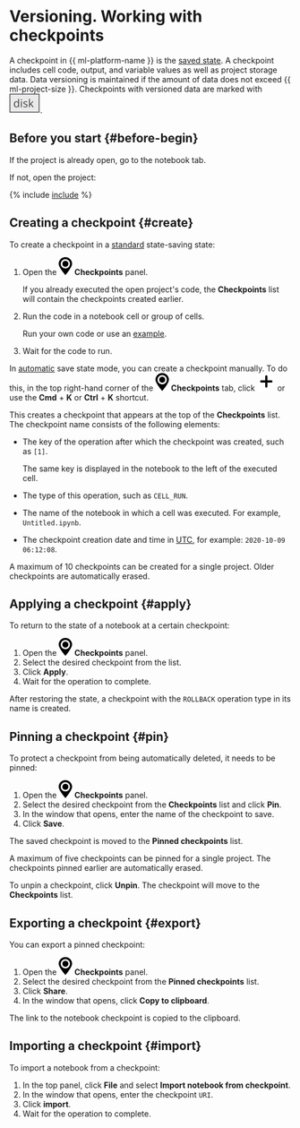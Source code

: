 # Versioning. Working with checkpoints

A checkpoint in {{ ml-platform-name }} is the [saved state](../../concepts/save-state.md). A checkpoint includes cell code, output, and variable values as well as project storage data. Data versioning is maintained if the amount of data does not exceed {{ ml-project-size }}. Checkpoints with versioned data are marked with ![](../../../_assets/datasphere/disk.svg).

## Before you start {#before-begin}

If the project is already open, go to the notebook tab.

If not, open the project:

{% include [include](../../../_includes/datasphere/before-begin.md) %}

## Creating a checkpoint {#create}

To create a checkpoint in a [standard](../../concepts/save-state.md#default-save) state-saving state:

1. Open the ![checkpoints-panel](../../../_assets/datasphere/jupyterlab/checkpoints-panel.svg) **Checkpoints** panel.

   If you already executed the open project's code, the **Checkpoints** list will contain the checkpoints created earlier.
1. Run the code in a notebook cell or group of cells.

   Run your own code or use an [example](snippets.md#run).
1. Wait for the code to run.

In [automatic](../../concepts/save-state.md#auto-save) save state mode, you can create a checkpoint manually. To do this, in the top right-hand corner of the ![checkpoints-panel](../../../_assets/datasphere/jupyterlab/checkpoints-panel.svg) **Checkpoints** tab, click ![plus-sign](../../../_assets/plus-sign.svg) or use the **Cmd** + **K** or **Ctrl** + **K** shortcut.

This creates a checkpoint that appears at the top of the **Checkpoints** list. The checkpoint name consists of the following elements:
* The key of the operation after which the checkpoint was created, such as `[1]`.

   The same key is displayed in the notebook to the left of the executed cell.
* The type of this operation, such as `CELL_RUN`.
* The name of the notebook in which a cell was executed. For example, `Untitled.ipynb`.
* The checkpoint creation date and time in [UTC](https://en.wikipedia.org/wiki/Coordinated_Universal_Time), for example: `2020-10-09 06:12:08`.

A maximum of 10 checkpoints can be created for a single project. Older checkpoints are automatically erased.

## Applying a checkpoint {#apply}

To return to the state of a notebook at a certain checkpoint:
1. Open the ![checkpoints-panel](../../../_assets/datasphere/jupyterlab/checkpoints-panel.svg) **Checkpoints** panel.
1. Select the desired checkpoint from the list.
1. Click **Apply**.
1. Wait for the operation to complete.

After restoring the state, a checkpoint with the `ROLLBACK` operation type in its name is created.

## Pinning a checkpoint {#pin}

To protect a checkpoint from being automatically deleted, it needs to be pinned:
1. Open the ![checkpoints-panel](../../../_assets/datasphere/jupyterlab/checkpoints-panel.svg) **Checkpoints** panel.
1. Select the desired checkpoint from the **Checkpoints** list and click **Pin**.
1. In the window that opens, enter the name of the checkpoint to save.
1. Click **Save**.

The saved checkpoint is moved to the **Pinned checkpoints** list.

A maximum of five checkpoints can be pinned for a single project. The checkpoints pinned earlier are automatically erased.

To unpin a checkpoint, click **Unpin**. The checkpoint will move to the **Checkpoints** list.

## Exporting a checkpoint {#export}

You can export a pinned checkpoint:

1. Open the ![checkpoints-panel](../../../_assets/datasphere/jupyterlab/checkpoints-panel.svg) **Checkpoints** panel.
1. Select the desired checkpoint from the **Pinned checkpoints** list.
1. Click **Share**.
1. In the window that opens, click **Copy to clipboard**.

The link to the notebook checkpoint is copied to the clipboard.

## Importing a checkpoint {#import}

To import a notebook from a checkpoint:

1. In the top panel, click **File** and select **Import notebook from checkpoint**.
1. In the window that opens, enter the checkpoint `URI`.
1. Click **import**.
1. Wait for the operation to complete.
